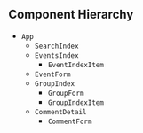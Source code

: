 ## Component Hierarchy

* `App`
  * `SearchIndex`
  * `EventsIndex`
    * `EventIndexItem`
  * `EventForm`
  * `GroupIndex`
    * `GroupForm`
    * `GroupIndexItem`
  * `CommentDetail`
    * `CommentForm`
